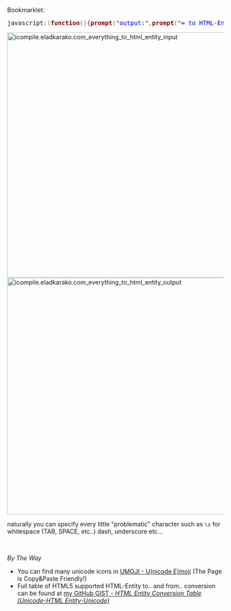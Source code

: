 Bookmarklet:

<pre>javascript<span style='color:#800080; '>:</span><span style='color:#808030; '>(</span><span style='color:#800000; font-weight:bold; '>function</span><span style='color:#808030; '>(</span><span style='color:#808030; '>)</span><span style='color:#800080; '>{</span><span style='color:#800000; font-weight:bold; '>prompt</span><span style='color:#808030; '>(</span><span style='color:#800000; '>"</span><span style='color:#0000e6; '>output:</span><span style='color:#800000; '>"</span><span style='color:#808030; '>,</span><span style='color:#800000; font-weight:bold; '>prompt</span><span style='color:#808030; '>(</span><span style='color:#800000; '>"</span><span style='color:#0000e6; '>∞ to HTML-Entity:</span><span style='color:#800000; '>"</span><span style='color:#808030; '>,</span><span style='color:#800000; '>"</span><span style='color:#0000e6; '>&lt;div>❝Likė A Ƀoŝš❞ ©®&lt;/div></span><span style='color:#800000; '>"</span><span style='color:#808030; '>)</span><span style='color:#808030; '>.</span><span style='color:#800000; font-weight:bold; '>replace</span><span style='color:#808030; '>(</span><span style='color:#800000; '>/</span><span style='color:#808030; '>[</span><span style='color:#0f69ff; '>\\u00A0</span><span style='color:#808030; '>-</span><span style='color:#0f69ff; '>\\u9999</span><span style='color:#0f69ff; '>\\&lt;</span><span style='color:#0f69ff; '>\\></span><span style='color:#0f69ff; '>\\&amp;</span><span style='color:#0f69ff; '>\\'</span><span style='color:#0f69ff; '>\\"</span><span style='color:#0f69ff; '>\\\\</span><span style='color:#0f69ff; '>\\/</span><span style='color:#808030; '>]</span><span style='color:#800000; '>/</span><span style='color:#800000; font-weight:bold; '>gim</span><span style='color:#808030; '>,</span><span style='color:#800000; font-weight:bold; '>function</span><span style='color:#808030; '>(</span>c<span style='color:#808030; '>)</span><span style='color:#800080; '>{</span><span style='color:#800000; font-weight:bold; '>return</span> <span style='color:#800000; '>'</span><span style='color:#0000e6; '>&amp;#</span><span style='color:#800000; '>'</span><span style='color:#808030; '>+</span>c<span style='color:#808030; '>.</span><span style='color:#800000; font-weight:bold; '>charCodeAt</span><span style='color:#808030; '>(</span><span style='color:#008c00; '>0</span><span style='color:#808030; '>)</span><span style='color:#808030; '>+</span><span style='color:#800000; '>'</span><span style='color:#0000e6; '>;</span><span style='color:#800000; '>'</span><span style='color:#800080; '>}</span><span style='color:#808030; '>)</span><span style='color:#808030; '>)</span><span style='color:#800080; '>;</span><span style='color:#800000; font-weight:bold; '>return</span> <span style='color:#0f4d75; '>true</span><span style='color:#800080; '>;</span><span style='color:#800080; '>}</span><span style='color:#808030; '>(</span><span style='color:#808030; '>)</span><span style='color:#808030; '>)</span><span style='color:#800080; '>;</span>
</pre>
<!--more-->

<img src="https://icompile.eladkarako.com/_uploads/2016/02/icompile.eladkarako.com_everything_to_html_entity_input.jpg" alt="icompile.eladkarako.com_everything_to_html_entity_input" width="1075" height="571" class="aligncenter size-full wp-image-4601" />

<img src="https://icompile.eladkarako.com/_uploads/2016/02/icompile.eladkarako.com_everything_to_html_entity_output.jpg" alt="icompile.eladkarako.com_everything_to_html_entity_output" width="848" height="551" class="aligncenter size-full wp-image-4602" />

naturally you can specify every little "problematic" character such as <code>\\s</code> for whitespace (TAB, SPACE, etc..) dash, underscore etc...

<br />

<em>By The Way</em>
- You can find many unicode icons in <a href="http://umoji.eladkarako.com" title="umoji.eladkarako.com">UMOJI - U(nicode E)moji</a> (The Page is Copy&Paste Friendly!)
- Full table of HTML5 supported HTML-Entity to.. and from.. conversion can be found at <a href="https://gist.github.com/eladkarako/0efe8533d8be545354f2" target="_blank">my GitHub GIST - <em>HTML Entity Conversion Table (Unicode-HTML Entity-Unicode) </em></a>